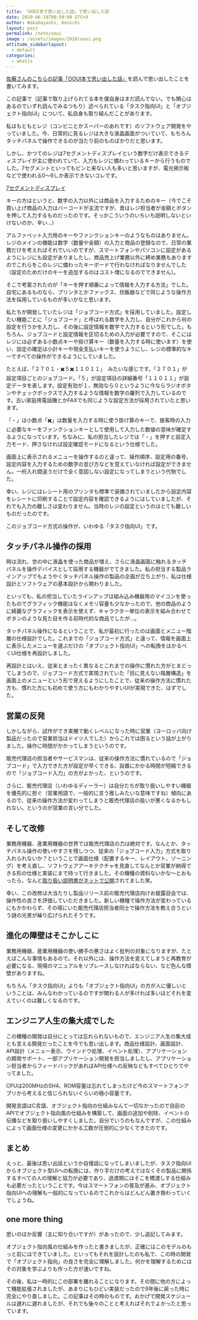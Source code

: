 ```yaml
---
title:　「OOUI本で思い出した話」で思い出した話
date: 2020-06-18T00:59:00 UTC+9
author: Wakabayashi, Kenichi
layout: post
permalink: /note/ooui
image : /assets/images/2020/ooui.png
attitude_sidebarlayout:
  - default
categories:
  - whatis
---
```

[佐藤さんのこちらの記事「OOUI本で思い出した話」](https://note.com/keiichirosato/n/nac72125d8ac8)を読んで思い出したことを書いてみます。

この記事で（記事で取り上げられてる本を僕自身はまだ読んでない。でも関心はあるのでいずれ読んでみるつもり）述べられている「タスク指向UI」と「オブジェクト指向UI」について、私自身も取り組んだことがあります。

私はもともとレジ（コンビニとかスーパーのあれです）のソフトウェア開発をやっていました。今、日常的に見るレジは大きな液晶画面がついていて、もちろんタッチパネルで操作できるのが当たり前のものばかりだと思います。

しかし、かつてのレジは7セグメントディスプレイという数字だけ表示できるディスプレイが主に使われていて、入力もレジに備わっているキーから行うものでした。7セグメントといってもピンと来ない人も多いと思いますが、電光掲示板などで使われる0〜9しか表示できないコレです。

[7セグメントディスプレイ](https://ja.wikipedia.org/wiki/7%E3%82%BB%E3%82%B0%E3%83%A1%E3%83%B3%E3%83%88%E3%83%87%E3%82%A3%E3%82%B9%E3%83%97%E3%83%AC%E3%82%A4)

キーの方はというと、数字の入力以外には商品を入力するためのキー（今でこそ買い上げ商品の入力はバーコードが主流ですが、昔はレジ担当者が金額とボタンを押して入力するものだったのです。そっかこういうのいちいち説明しないといけないのか、辛い...）

アルファベット入力用のキーやファンクションキーのようなものはありません。レジのメインの機能は数字（数量や金額）の入力と商品の登録なので、日常の業務だけを考えればそれでいいのですが、スマートフォンやパソコンに設定があるようにレジにも設定がありましたし、商品売上げ業務以外に締め業務もありますのでこれらをこのレジに備わったキーボードで行わなければなりませんでした（設定のためだけのキーを追加するのはコスト増になるのでできません）。

そこで考案されたのが「キーを押す順番によって情報を入力する方法」でした。自宅にあるものなら、プリンタとかファックス、炊飯器などで同じような操作方法を採用しているものが多いかなと思います。

私たちが開発していたレジは「ジョブコード方式」を採用していました。設定したい機能ごとに「ジョブコード」と呼ばれる数字を入力し、自分がこれから何の設定を行うかを入力し、その後に設定情報を数字で入力するという形でした。もちろん、ジョブコードと設定情報を区切るための入力が必要ですので、そこにはレジには必ずある小数点キーや掛け算キー（数量を入力する時に使います）を使い、設定の確定は小計キーや現金支払いキーを使うようにし、レジの標準的なキーですべての操作ができるようにしていました。

たとえば、「２７０１・✖️５✖️１１０１１」　みたいな感じです。「２７０１」が設定項目ごとのジョブコード。「５」が設定項目の詳細番号「１１０１１」が設定データを表します。設定有効が１、無効なら０というように今ならラジオボタンやチェックボックスで入力するような情報を数字の羅列で入力しているのです。古い家庭用電話機とかFAXでも同じような設定方法が採用されていたと思います。

「・」は小数点「✖️」は数量を入力する時に使う掛け算のキーで、接客時の入力に必要なキーをファンクションキーとして使用して入力した数値の意味が確定するようになっています。ちなみに、私の担当したレジでは「・」を押すと設定入力モード、押さなければ設定確認モードになるという仕様でした。


画面上に表示されるメニューを操作するのと違って、操作順序、設定用の番号、設定内容を入力するための数字の並び方などを覚えていなければ設定ができません。一桁入れ間違うだけで全く意図しない設定になってしまうという代物でした。

幸い、レジにはレシート用のプリンタも標準で装備されていましたから設定内容をレシートに印刷することで設定内容を確認できるようにはしていましたが、それでも入力の難しさは変わりません。当時のレジの設定というのはとても難しいものだったのです。

このジョブコード方式の操作が、いわゆる「タスク指向UI」です。


## タッチパネル操作の採用
時は流れ、世の中に液晶を使った商品が増え、さらに液晶画面に触れるタッチパネルを操作デバイスとして採用する機器がでてきました。私の担当する製品ラインアップでもようやくタッチパネル操作の製品の企画が立ち上がり、私は仕様設計とソフトウェアの基本設計から関わりました。

といっても、私の担当していたラインアップは組み込み機器用のマイコンを使ったものでグラフィック機能はなくメモリ容量も少なかったので、他の商品のように綺麗なグラフィックを表示を使えず、キャラクター単位の表示を組み合わせてボタンのような見た目を作る前時代的な商品でしたが...。

タッチパネル操作になるということで、私が最初に行ったのは画面とメニュー階層の仕様設計でした。これまでの「ジョブコード方式」と違って、情報を画面上に表示したメニューを選ぶだけの「オブジェクト指向UI」への転換をはかるべくUI仕様を再設計しました。

再設計とはいえ、従来とまったく異なるとこれまでの操作に慣れた方がとまどってしまうので、ジョブコード方式で実現されていた「目に見えない階層構造」を画面上のメニューという形で見えるようにしたことで、従来の操作方法に慣れた方も、慣れた方にも初めて使う方にもわかりやすいUIが実現できた、はずでした。

## 営業の反発
しかしながら、試作ができ実機で動くレベルになった時に営業（ヨーロッパ向け製品だったので営業担当はドイツ人でした）からこれでは困るという話が上がりました。操作に時間がかかってしまうというのです。

販売代理店の担当者やサービスマンは、従来の操作方法に慣れているので「ジョブコード」で入力できた方が設定が早くできる、設置にかかる時間が短縮できるので「ジョブコード入力」の方がよかった、というのです。

さらに、販売代理店（いわゆるディーラー）は自分たちが取り扱いしやすい機器を優先的に担ぐ（営業用語で、一般的に言う推しみたいな意味ですね）傾向にあるので、従来の操作方法が変わってしまうと販売代理店の扱いが悪くなるかもしれない。というのが営業の言い分でした。

## そして改修
業務用機器、産業用機器の世界では販売代理店の力は絶対です。なんとか、タッチパネル操作の使いやすさを残しつつ、従来の「ジョブコード入力」方式を取り入れられないか？ということで画面仕様（配置するキー、レイアウト、ゾーニング）を考え直し、ソフトウェアアーキテクチャを見直してなんとか営業が納得できる形の仕様と実装にまで持って行きました。その機種の資料ないかな〜とおもったら、なんと[取り扱い説明書がネットで公開](https://www.sharp.fi/cps/rde/xbcr/documents/documents/Marketing/Operational_manuals/up3500v_ib_e_se.pdf)されてました笑。

幸い、この改修は大当たりし製品リリース前の販売代理店向けお披露目会では、操作性の良さを評価していただきました。新しい機種で操作方法が変わっているにもかかわらず、その場にいた販売代理店担当者同士で操作方法を教え合うという謎の光景が繰り広げられたそうです。

## 進化の障壁はそこかしこに
業務用機器、産業用機器の使い勝手の悪さはよく批判の対象になりますが、たとえばこんな事情もあるので。それ以外には、操作方法を変えてしまうと再教育が必要になる、現場のマニュアルをリプレースしなければならない、など色んな障壁がありますね。

もちろん「タスク指向UI」よりも「オブジェクト指向UI」の方が人に優しいということは、みんなわかっているのですが関わる人が多ければ多いほどそれを変えていくのは難しくなるのです。

## エンジニア人生の集大成でした
この機種の開発は自分にとっては忘れられないもので、エンジニア人生の集大成とも言える開発だったことを今でも思い出します。商品仕様設計、画面設計、API設計（メニュー表示、ウインドウ処理、イベント処理）、アプリケーションの開発サポート、一部アプリケーション開発を担当しましたし、アプリケーション担当者からフィードバックがあればAPI仕様への反映などもすべてひとりでやってました。

CPUは200MHzのSH4、ROM容量は忘れてしまったけど今のスマートフォンアプリから考えると信じられないぐらいの極小容量です。

開発言語はC言語、オブジェクト指向の仕組みなんて一切なかったので自前のAPIでオブジェクト指向風の仕組みを構築して、画面の追加や削除、イベントの伝播などを取り扱いしやすくしました。自分でいうのもなんですが、この仕組みによって画面仕様の変更にかかる工数が圧倒的に少なくできたのです。

## まとめ
えっと、最後は思い出話というか自慢話になってしまいましたが、タスク指向UIからオブジェクト型UIへの転換には、作り手だけの考えではなくその製品に関係するすべての人の理解と協力が必要であり、過渡期にはそこを橋渡しする仕組みも必要だったということです。今はスマートフォンの普及が進み、オブジェクト指向UIへの理解も一般的になっているのでこれからはどんどん置き換わっていくでしょうね。

## one more thing
思いのほか反響（主に知り合いですが）があったので、少し追記してみます。

オブジェクト指向風の仕組みを作ったと書きましたが、正確にはこのモデルのもっと前にはできていました。といってもそれを設計したのも私で、この時の開発で「オブジェクト指向」の良さを完全に理解しました。何かを理解するためにはその対象を学ぶよりも作った方が速いですね。

その後、私は一時的にこの部署を離れることになります。その間に他の方によって機能拡張されましたが、あまりにもひどい実装だったので9年後に戻った時に完全にやり直しました。この記事はその時のものです。おかげで開発スケジュールは遅れに遅れましたが、それでも後々のことと考えればそれでよかったと思っています。